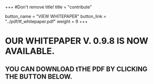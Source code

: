 +++
#Don't remove title!
title = "contribute"

button_name = "VIEW WHITEPAPER"
button_link = "../pdf/tf_whitepaper.pdf"
weight = 9
+++
# OUR WHITEPAPER V. 0.9.8 IS NOW AVAILABLE.
## YOU CAN DOWNLOAD tTHE PDF BY CLICKING THE BUTTON BELOW.
 

